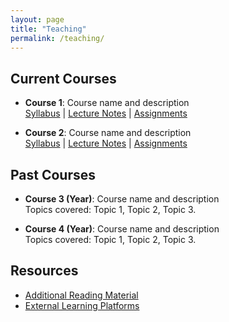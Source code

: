 ```yaml
---
layout: page
title: "Teaching"
permalink: /teaching/
---
```


## Current Courses
- **Course 1**: Course name and description  
  [Syllabus](#) | [Lecture Notes](#) | [Assignments](#)

- **Course 2**: Course name and description  
  [Syllabus](#) | [Lecture Notes](#) | [Assignments](#)

## Past Courses
- **Course 3 (Year)**: Course name and description  
  Topics covered: Topic 1, Topic 2, Topic 3.

- **Course 4 (Year)**: Course name and description  
  Topics covered: Topic 1, Topic 2, Topic 3.

## Resources
- [Additional Reading Material](#)
- [External Learning Platforms](#)
